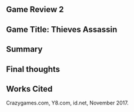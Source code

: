 ## Game Review 2

## Game Title: Thieves Assassin

## Summary

## Final thoughts

## Works Cited
Crazygames.com, Y8.com, id.net, November 2017.
